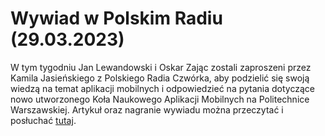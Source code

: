 # Wywiad w Polskim Radiu (29.03.2023)

W tym tygodniu Jan Lewandowski i Oskar Zając zostali zaproszeni przez Kamila Jasieńskiego z Polskiego Radia Czwórka, aby podzielić się swoją wiedzą na temat aplikacji mobilnych i odpowiedzieć na pytania dotyczące nowo utworzonego Koła Naukowego Aplikacji Mobilnych na Politechnice Warszawskiej. Artykuł oraz nagranie wywiadu można przeczytać i posłuchać [tutaj](https://www.polskieradio.pl/10/5566/Artykul/3142541,Aplikacje-mobilne-jak-je-tworzyc-i-jak-utrzymac).

